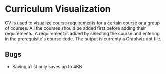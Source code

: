 # Curriculum Visualization
CV is used to visualize course requirements for a certain course or a group of courses. All the courses should be added first before adding their requirements. 
A requirement is added by selecting the course and entering in the prerequisite's course code. The output is currenty a Graphviz dot file.

## Bugs
* Saving a list only saves up to 4KB
